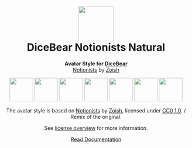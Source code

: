 <h1 align="center"><img src="https://dicebear.com/logo-readme.svg" width="96" /> <br />DiceBear Notionists Natural</h1>
<p align="center">
  <strong>Avatar Style for <a href="https://dicebear.com/">DiceBear</a></strong><br />
  <a href="https://heyzoish.gumroad.com/l/notionists">Notionists</a> by <a href="https://bio.link/heyzoish">Zoish</a>
</p>

<p align="center">
  <img src="https://api.dicebear.com/5.x/notionists-neutral/svg?seed=Mimi" width="64" />
  <img src="https://api.dicebear.com/5.x/notionists-neutral/svg?seed=Sasha" width="64" />
  <img src="https://api.dicebear.com/5.x/notionists-neutral/svg?seed=Lilly" width="64" />
  <img src="https://api.dicebear.com/5.x/notionists-neutral/svg?seed=Tigger" width="64" />
  <img src="https://api.dicebear.com/5.x/notionists-neutral/svg?seed=Bella" width="64" />
  <img src="https://api.dicebear.com/5.x/notionists-neutral/svg?seed=Zoe" width="64" />
  <img src="https://api.dicebear.com/5.x/notionists-neutral/svg?seed=Kitty" width="64" />
</p>

<p align="center">
  The avatar style is based on <a href="https://heyzoish.gumroad.com/l/notionists">Notionists</a> by
  <a href="https://bio.link/heyzoish">Zoish</a>, licensed under
  <a href="https://creativecommons.org/publicdomain/zero/1.0/">CC0 1.0</a>. / Remix of the original.
</p>
<p align="center">
  See <a href="https://dicebear.com/licenses">license overview</a> for more information.
</p>

<p align="center">
  <a href="https://dicebear.com/styles/notionists-neutral">
    Read Documentation
  </a>
</p>
